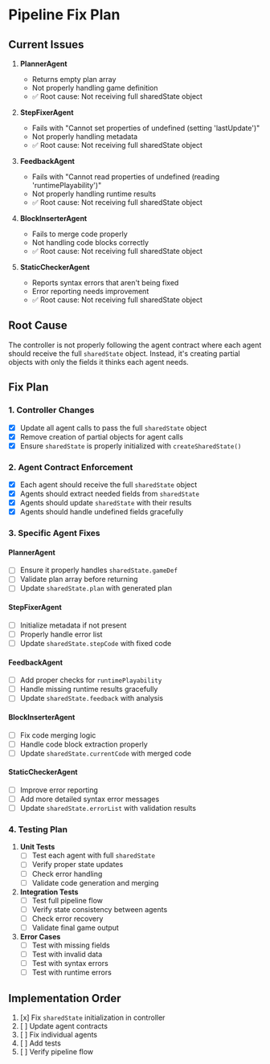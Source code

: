 # Pipeline Fix Plan

## Current Issues

1. **PlannerAgent**
   - Returns empty plan array
   - Not properly handling game definition
   - ✅ Root cause: Not receiving full sharedState object

2. **StepFixerAgent**
   - Fails with "Cannot set properties of undefined (setting 'lastUpdate')"
   - Not properly handling metadata
   - ✅ Root cause: Not receiving full sharedState object

3. **FeedbackAgent**
   - Fails with "Cannot read properties of undefined (reading 'runtimePlayability')"
   - Not properly handling runtime results
   - ✅ Root cause: Not receiving full sharedState object

4. **BlockInserterAgent**
   - Fails to merge code properly
   - Not handling code blocks correctly
   - ✅ Root cause: Not receiving full sharedState object

5. **StaticCheckerAgent**
   - Reports syntax errors that aren't being fixed
   - Error reporting needs improvement
   - ✅ Root cause: Not receiving full sharedState object

## Root Cause

The controller is not properly following the agent contract where each agent should receive the full `sharedState` object. Instead, it's creating partial objects with only the fields it thinks each agent needs.

## Fix Plan

### 1. Controller Changes

- [x] Update all agent calls to pass the full `sharedState` object
- [x] Remove creation of partial objects for agent calls
- [x] Ensure `sharedState` is properly initialized with `createSharedState()`

### 2. Agent Contract Enforcement

- [x] Each agent should receive the full `sharedState` object
- [x] Agents should extract needed fields from `sharedState`
- [x] Agents should update `sharedState` with their results
- [x] Agents should handle undefined fields gracefully

### 3. Specific Agent Fixes

#### PlannerAgent
- [ ] Ensure it properly handles `sharedState.gameDef`
- [ ] Validate plan array before returning
- [ ] Update `sharedState.plan` with generated plan

#### StepFixerAgent
- [ ] Initialize metadata if not present
- [ ] Properly handle error list
- [ ] Update `sharedState.stepCode` with fixed code

#### FeedbackAgent
- [ ] Add proper checks for `runtimePlayability`
- [ ] Handle missing runtime results gracefully
- [ ] Update `sharedState.feedback` with analysis

#### BlockInserterAgent
- [ ] Fix code merging logic
- [ ] Handle code block extraction properly
- [ ] Update `sharedState.currentCode` with merged code

#### StaticCheckerAgent
- [ ] Improve error reporting
- [ ] Add more detailed syntax error messages
- [ ] Update `sharedState.errorList` with validation results

### 4. Testing Plan

1. **Unit Tests**
   - [ ] Test each agent with full `sharedState`
   - [ ] Verify proper state updates
   - [ ] Check error handling
   - [ ] Validate code generation and merging

2. **Integration Tests**
   - [ ] Test full pipeline flow
   - [ ] Verify state consistency between agents
   - [ ] Check error recovery
   - [ ] Validate final game output

3. **Error Cases**
   - [ ] Test with missing fields
   - [ ] Test with invalid data
   - [ ] Test with syntax errors
   - [ ] Test with runtime errors

## Implementation Order

1. [x] Fix `sharedState` initialization in controller
2. [ ] Update agent contracts
3. [ ] Fix individual agents
4. [ ] Add tests
5. [ ] Verify pipeline flow 
